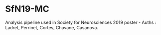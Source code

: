 # SfN19-MC
Analysis pipeline used in Society for Neurosciences 2019 poster - Auths : Ladret, Perrinet, Cortes, Chavane, Casanova.

